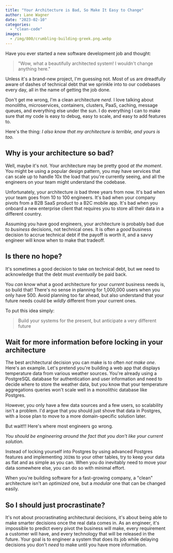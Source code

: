 ```yaml
---
title: "Your Architecture is Bad, So Make It Easy to Change"
author: Lane Wagner
date: "2023-02-10"
categories: 
  - "clean-code"
images:
  - /img/800/crumbling-building-greek.png.webp
---
```


Have you ever started a new software development job and thought:

> "Wow, what a beautifully architected system! I wouldn't change anything here."

Unless it's a brand-new project, I'm guessing not. Most of us are dreadfully aware of dashes of technical debt that we sprinkle into to our codebases every day, all in the name of getting the job done.

Don't get me wrong, I'm a clean architecture *nerd*. I love talking about monoliths, microservices, containers, clusters, PaaS, caching, message queues, and everything else under the sun. I do everything I can to make sure that my code is easy to debug, easy to scale, and easy to add features to.

Here's the thing: *I also know that my architecture is terrible, and yours is too.*

## Why is your architecture so bad?

Well, maybe it's not. Your architecture may be pretty good *at the moment*. You might be using a popular design pattern, you may have services that can scale up to handle 10x the load that you're currently seeing, and all the engineers on your team might understand the codebase.

Unfortunately, your architecture *is* bad three years from now. It's bad when your team goes from 10 to 100 engineers. It's bad when your company pivots from a B2B SaaS product to a B2C mobile app. It's bad when you onboard a new enterprise client that requires you to store all their data in a different country.

Assuming you have good engineers, your architecture is probably bad due to *business* decisions, not technical ones. It is often a *good* business decision to accrue technical debt if the payoff is worth it, and a savvy engineer will know when to make that tradeoff.

## Is there no hope?

It's sometimes a good decision to take on technical debt, but we need to acknowledge that the debt must *eventually* be paid back.

You *can* know what a good architecture for your *current* business needs is, so build that! There's no sense in planning for 1,000,000 users when you only have 500. Avoid planning too far ahead, but also understand that your future needs could be *wildly* different from your current ones.

To put this idea simply:

> Build your systems for the present, but anticipate a very different future

## Wait for more information before locking in your architecture

The best architectural decision you can make is to often *not make one*. Here's an example. Let's pretend you're building a web app that displays temperature data from various weather sources. You're already using a PostgreSQL database for authentication and user information and need to decide where to store the weather data, but you know that your temperature aggregations queries won't scale well in a monolithic database like Postgres. 

However, you only have a few data sources and a few users, so scalability isn't a problem. I'd argue that you should just shove that data in Postgres, with a loose plan to move to a more domain-specific solution later.

But wait!!! Here's where most engineers go wrong.

*You should be engineering around the fact that you don't like your current solution.*

Instead of locking yourself into Postgres by using advanced Postgres features and implementing `JOIN`s to your other tables, try to keep your data as flat and as simple as you can. When you do inevitably need to move your data somewhere else, you can do so with minimal effort.

When you're building software for a fast-growing company, a "clean" architecture isn't an *optimized* one, but a *modular* one that can be changed easily.

## So I should just procrastinate?

It's not about procrastinating architectural decisions, it's about being able to make smarter decisions once the real data comes in. As an engineer, it's impossible to predict every pivot the business will make, every requirement a customer will have, and every technology that will be released in the future. Your goal is to engineer a system that does its job while delaying decisions you don't *need* to make until you have more information.
